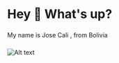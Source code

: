 
<h1 align="left">Hey 👋 What's up?</h1>

###

<p align="left">My name is Jose Cali , from Bolivia</p>

###
![Alt text](https://spotify-recently-played-readme.vercel.app/api?user=josecalii&unique={true|1|on|yes})




